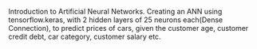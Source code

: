 Introduction to Artificial Neural Networks.
Creating an ANN using tensorflow.keras, with 2 hidden layers of 25 neurons each(Dense Connection), to predict prices of cars, given the customer age, customer credit debt, car category, customer salary etc.
